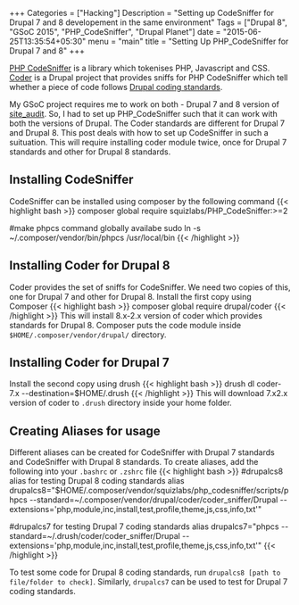 +++
Categories = ["Hacking"]
Description = "Setting up CodeSniffer for Drupal 7 and 8 developement in the same environment"
Tags = ["Drupal 8", "GSoC 2015", "PHP_CodeSniffer", "Drupal Planet"]
date = "2015-06-25T13:35:54+05:30"
menu = "main"
title = "Setting Up PHP_CodeSniffer for Drupal 7 and 8"
+++

[PHP CodeSniffer](https://github.com/squizlabs/PHP_CodeSniffer) is a library which tokenises PHP, Javascript and CSS. [Coder](https://www.drupal.org/project/coder) is a Drupal project that provides sniffs for PHP CodeSniffer which tell whether a piece of code follows [Drupal coding standards](https://www.drupal.org/coding-standards).

My GSoC project requires me to work on both - Drupal 7 and 8 version of [site_audit](https://drupal.org/project/site_audit). So, I had to set up PHP_CodeSniffer such that it can work with both the versions of Drupal. The Coder standards are different for Drupal 7 and Drupal 8. This post deals with how to set up CodeSniffer in such a suituation. This will require installing coder module twice, once for Drupal 7 standards and other for Drupal 8 standards.

## Installing CodeSniffer
CodeSniffer can be installed using composer by the following command
{{< highlight bash >}}
composer global require squizlabs/PHP_CodeSniffer:\>=2

#make phpcs command globally availabe
sudo ln -s ~/.composer/vendor/bin/phpcs /usr/local/bin
{{< /highlight >}}


## Installing Coder for Drupal 8
Coder provides the set of sniffs for CodeSniffer. We need two copies of this, one for Drupal 7 and other for Drupal 8.
Install the first copy using Composer
{{< highlight bash >}}
composer global require drupal/coder
{{< /highlight >}}
This will install 8.x-2.x version of coder which provides standards for Drupal 8. Composer puts the code module inside `$HOME/.composer/vendor/drupal/` directory.

## Installing Coder for Drupal 7
Install the second copy using drush
{{< highlight bash >}}
drush dl coder-7.x --destination=$HOME/.drush
{{< /highlight >}}
This will download 7.x2.x version of coder to `.drush` directory inside your home folder.

## Creating Aliases for usage
Different aliases can be created for CodeSniffer with Drupal 7 standards and CodeSniffer with Drupal 8 standards. To create aliases, add the following into your `.bashrc` or `.zshrc` file
{{< highlight bash >}}
#drupalcs8 alias for testing Drupal 8 coding standards
alias drupalcs8="$HOME/.composer/vendor/squizlabs/php_codesniffer/scripts/phpcs --standard=~/.composer/vendor/drupal/coder/coder_sniffer/Drupal --extensions='php,module,inc,install,test,profile,theme,js,css,info,txt'"

#drupalcs7 for testing Drupal 7 coding standards
alias drupalcs7="phpcs --standard=~/.drush/coder/coder_sniffer/Drupal --extensions='php,module,inc,install,test,profile,theme,js,css,info,txt'"
{{< /highlight >}}

To test some code for Drupal 8 coding standards, run `drupalcs8 [path to file/folder to check]`. Similarly, `drupalcs7` can be used to test for Drupal 7 coding standards.
